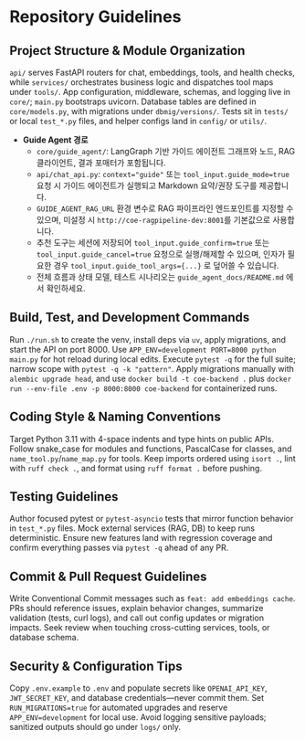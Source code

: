# Repository Guidelines

## Project Structure & Module Organization
`api/` serves FastAPI routers for chat, embeddings, tools, and health checks, while `services/` orchestrates business logic and dispatches tool maps under `tools/`. App configuration, middleware, schemas, and logging live in `core/`; `main.py` bootstraps uvicorn. Database tables are defined in `core/models.py`, with migrations under `dbmig/versions/`. Tests sit in `tests/` or local `test_*.py` files, and helper configs land in `config/` or `utils/`.

- **Guide Agent 경로**
  - `core/guide_agent/`: LangGraph 기반 가이드 에이전트 그래프와 노드, RAG 클라이언트, 결과 포매터가 포함됩니다.
  - `api/chat_api.py`: `context="guide"` 또는 `tool_input.guide_mode=true` 요청 시 가이드 에이전트가 실행되고 Markdown 요약/권장 도구를 제공합니다.
  - `GUIDE_AGENT_RAG_URL` 환경 변수로 RAG 파이프라인 엔드포인트를 지정할 수 있으며, 미설정 시 `http://coe-ragpipeline-dev:8001`를 기본값으로 사용합니다.
  - 추천 도구는 세션에 저장되어 `tool_input.guide_confirm=true` 또는 `tool_input.guide_cancel=true` 요청으로 실행/해제할 수 있으며, 인자가 필요한 경우 `tool_input.guide_tool_args={...}` 로 덮어쓸 수 있습니다.
  - 전체 흐름과 상태 모델, 테스트 시나리오는 `guide_agent_docs/README.md` 에서 확인하세요.

## Build, Test, and Development Commands
Run `./run.sh` to create the venv, install deps via `uv`, apply migrations, and start the API on port 8000. Use `APP_ENV=development PORT=8000 python main.py` for hot reload during local edits. Execute `pytest -q` for the full suite; narrow scope with `pytest -q -k "pattern"`. Apply migrations manually with `alembic upgrade head`, and use `docker build -t coe-backend .` plus `docker run --env-file .env -p 8000:8000 coe-backend` for containerized runs.

## Coding Style & Naming Conventions
Target Python 3.11 with 4-space indents and type hints on public APIs. Follow snake_case for modules and functions, PascalCase for classes, and `name_tool.py`/`name_map.py` for tools. Keep imports ordered using `isort .`, lint with `ruff check .`, and format using `ruff format .` before pushing.

## Testing Guidelines
Author focused pytest or `pytest-asyncio` tests that mirror function behavior in `test_*.py` files. Mock external services (RAG, DB) to keep runs deterministic. Ensure new features land with regression coverage and confirm everything passes via `pytest -q` ahead of any PR.

## Commit & Pull Request Guidelines
Write Conventional Commit messages such as `feat: add embeddings cache`. PRs should reference issues, explain behavior changes, summarize validation (tests, curl logs), and call out config updates or migration impacts. Seek review when touching cross-cutting services, tools, or database schema.

## Security & Configuration Tips
Copy `.env.example` to `.env` and populate secrets like `OPENAI_API_KEY`, `JWT_SECRET_KEY`, and database credentials—never commit them. Set `RUN_MIGRATIONS=true` for automated upgrades and reserve `APP_ENV=development` for local use. Avoid logging sensitive payloads; sanitized outputs should go under `logs/` only.
